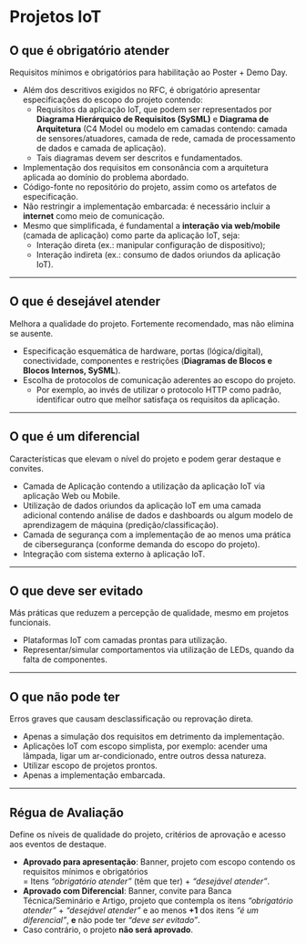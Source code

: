 # Projetos IoT

## O que é obrigatório atender
Requisitos mínimos e obrigatórios para habilitação ao Poster + Demo Day.

- Além dos descritivos exigidos no RFC, é obrigatório apresentar especificações do escopo do projeto contendo:
  - Requisitos da aplicação IoT, que podem ser representados por **Diagrama Hierárquico de Requisitos (SySML)** e **Diagrama de Arquitetura** (C4 Model ou modelo em camadas contendo: camada de sensores/atuadores, camada de rede, camada de processamento de dados e camada de aplicação).  
  - Tais diagramas devem ser descritos e fundamentados.
- Implementação dos requisitos em consonância com a arquitetura aplicada ao domínio do problema abordado.
- Código-fonte no repositório do projeto, assim como os artefatos de especificação.
- Não restringir a implementação embarcada: é necessário incluir a **internet** como meio de comunicação.
- Mesmo que simplificada, é fundamental a **interação via web/mobile** (camada de aplicação) como parte da aplicação IoT, seja:
  - Interação direta (ex.: manipular configuração de dispositivo);
  - Interação indireta (ex.: consumo de dados oriundos da aplicação IoT).  

---

## O que é desejável atender
Melhora a qualidade do projeto. Fortemente recomendado, mas não elimina se ausente.

- Especificação esquemática de hardware, portas (lógica/digital), conectividade, componentes e restrições (**Diagramas de Blocos e Blocos Internos, SySML**).
- Escolha de protocolos de comunicação aderentes ao escopo do projeto.  
  - Por exemplo, ao invés de utilizar o protocolo HTTP como padrão, identificar outro que melhor satisfaça os requisitos da aplicação.

---

## O que é um diferencial
Características que elevam o nível do projeto e podem gerar destaque e convites.

- Camada de Aplicação contendo a utilização da aplicação IoT via aplicação Web ou Mobile.
- Utilização de dados oriundos da aplicação IoT em uma camada adicional contendo análise de dados e dashboards ou algum modelo de aprendizagem de máquina (predição/classificação).
- Camada de segurança com a implementação de ao menos uma prática de cibersegurança (conforme demanda do escopo do projeto).
- Integração com sistema externo à aplicação IoT.

---

## O que deve ser evitado
Más práticas que reduzem a percepção de qualidade, mesmo em projetos funcionais.

- Plataformas IoT com camadas prontas para utilização.
- Representar/simular comportamentos via utilização de LEDs, quando da falta de componentes.

---

## O que não pode ter
Erros graves que causam desclassificação ou reprovação direta.

- Apenas a simulação dos requisitos em detrimento da implementação.
- Aplicações IoT com escopo simplista, por exemplo: acender uma lâmpada, ligar um ar-condicionado, entre outros dessa natureza.
- Utilizar escopo de projetos prontos.
- Apenas a implementação embarcada.

---

## Régua de Avaliação
Define os níveis de qualidade do projeto, critérios de aprovação e acesso aos eventos de destaque.

- **Aprovado para apresentação**: Banner, projeto com escopo contendo os requisitos mínimos e obrigatórios  
  = Itens *“obrigatório atender”* (têm que ter) + *“desejável atender”*.
- **Aprovado com Diferencial**: Banner, convite para Banca Técnica/Seminário e Artigo, projeto que contempla os itens *“obrigatório atender”* + *“desejável atender”* e ao menos **+1** dos itens *“é um diferencial”*, **e** não pode ter *“deve ser evitado”*.
- Caso contrário, o projeto **não será aprovado**.
